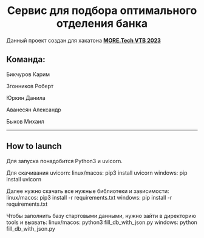 <h1 align="center">Cервис для подбора оптимального отделения банка</h1>

Данный проект создан для хакатона [**MORE.Tech VTB 2023**](https://moretech.vtb.ru/)

## Команда:

Бикчуров Карим 

Згонников Роберт

Юркин Данила 

Аванесян Александр 

Быков Михаил


---
## How to launch

Для запуска понадобится Python3 и uvicorn.

Для скачивания uvicorn:
linux/macos: pip3 install uvicorn
windows: pip install uvicorn

Далее нужно скачать все нужные библиотеки и зависимости:
linux/macos: pip3 install -r requirements.txt
windows: pip install -r requirements.txt

Чтобы заполнить базу стартовыми данными, нужно зайти в директорию tools и вызвать:
linux/macos: python3 fill_db_with_json.py
windows: python fill_db_with_json.py

